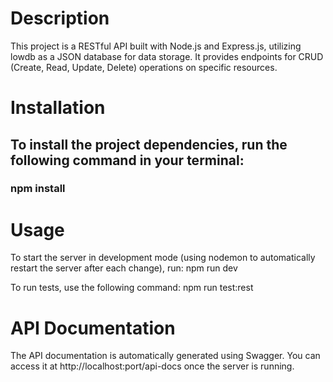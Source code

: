 # Description
This project is a RESTful API built with Node.js and Express.js, utilizing lowdb as a JSON database for data storage. It provides endpoints for CRUD (Create, Read, Update, Delete) operations on specific resources.

# Installation
## To install the project dependencies, run the following command in your terminal:
### npm install

# Usage

To start the server in development mode (using nodemon to automatically restart the server after each change), run:
npm run dev

To run tests, use the following command:
npm run test:rest


# API Documentation
The API documentation is automatically generated using Swagger. You can access it at http://localhost:port/api-docs once the server is running.
